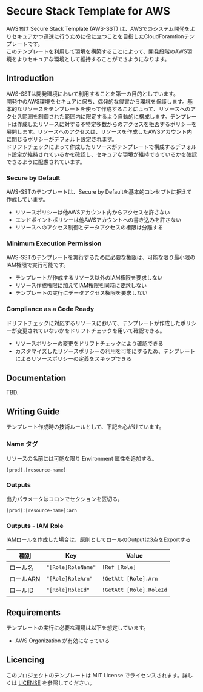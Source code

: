 # Secure Stack Template for AWS

AWS向け Secure Stack Template (AWS-SST) は、AWSでのシステム開発をよりセキュアかつ迅速に行うために役に立つことを目指したCloudForamtionテンプレートです。  
このテンプレートを利用して環境を構築することによって、開発段階のAWS環境をよりセキュアな環境として維持することができようになります。

## Introduction

AWS-SSTは開発環境において利用することを第一の目的としています。  
開発中のAWS環境をセキュアに保ち、偶発的な侵害から環境を保護します。基本的なリソースをテンプレートを使って作成することによって、リソースへのアクセス範囲を制御された範囲内に限定するよう自動的に構成します。テンプレートは作成したリソースに対する不特定多数からのアクセスを拒否するポリシーを展開します。リソースへのアクセスは、リソースを作成したAWSアカウント内に閉じるポリシーがデフォルト設定されます。  
ドリフトチェックによって作成したリソースがテンプレートで構成するデフォルト設定が維持されているかを確認し、セキュアな環境が維持できているかを確認できるように配慮されています。

### Secure by Default

AWS-SSTのテンプレートは、Secure by Defaultを基本的コンセプトに据えて作成しています。

- リソースポリシーは他AWSアカウント内からアクセスを許さない
- エンドポイントポリシーは他AWSアカウントへの書き込みを許さない
- リソースへのアクセス制御とデータアクセスの権限は分離する

### Minimum Execution Permission

AWS-SSTのテンプレートを実行するために必要な権限は、可能な限り最小限のIAM権限で実行可能です。

- テンプレートが作成するリソース以外のIAM権限を要求しない
- リソース作成権限に加えてIAM権限を同時に要求しない
- テンプレートの実行にデータアクセス権限を要求しない

### Compliance as a Code Ready

ドリフトチェックに対応するリソースにおいて、テンプレートが作成したポリシーが変更されていないかをドリフトチェックを用いて確認できる。

- リソースポリシーの変更をドリフトチェックにより確認できる
- カスタマイズしたリソースポリシーの利用を可能にするため、テンプレートによるリソースポリシーの定義をスキップできる

## Documentation

TBD.

## Writing Guide

テンプレート作成時の技術ルールとして、下記を心がけています。

### Name タグ

リソースの名前には可能な限り Environment 属性を追加する。

```
[prod].[resource-name]
```

### Outputs

出力パラメータはコロンでセクションを区切る。

```
[prod]:[resource-name]:arn
```

### Outputs - IAM Role

IAMロールを作成した場合は、原則としてロールのOutputは3点をExportする

| 種別      | Key                | Value                   |
|-----------|--------------------|-------------------------|
| ロール名  | `"[Role]RoleName"` | `!Ref [Role]`           |
| ロールARN | `"[Role]RoleArn"`  | `!GetAtt [Role].Arn`    |
| ロールID  | `"[Role]RoleId"`   | `!GetAtt [Role].RoleId` |

## Requirements

テンプレートの実行に必要な環境は以下を想定しています。

- AWS Organization が有効になっている

## Licencing

このプロジェクトのテンプレートは MIT License でライセンスされます。詳しくは [LICENSE](LICENSE) を参照してください。
